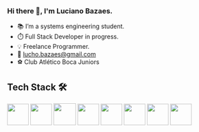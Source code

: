 ### Hi there 👋, I'm Luciano Bazaes.


- 📚 I’m a systems engineering student.
- ⏱️ Full Stack Developer in progress.
- 💡 Freelance Programmer.
- 📧 lucho.bazaes@gmail.com
- ⚽ Club Atlético Boca Juniors


## Tech Stack 🛠️
<img height=50rem width=50rem src="https://cdn.jsdelivr.net/gh/devicons/devicon/icons/html5/html5-original.svg" /> <img height=50rem width=50rem src="https://cdn.jsdelivr.net/gh/devicons/devicon/icons/css3/css3-original.svg" /> <img height=51rem width=52rem src="https://icon-library.com/images/javascript-icon-png/javascript-icon-png-23.jpg" /> <img height=50rem width=50rem src="https://cdn.jsdelivr.net/gh/devicons/devicon/icons/java/java-original-wordmark.svg" />
<img height=50rem width=50rem src="https://icon-library.com/images/react-icon/react-icon-29.jpg" /> <img 
height=50rem width=50rem src="https://cdn.jsdelivr.net/gh/devicons/devicon/icons/nodejs/nodejs-original.svg" /> <img height=50rem width=50rem src="https://cdn.jsdelivr.net/gh/devicons/devicon/icons/bootstrap/bootstrap-original.svg" /> 
<img height=50rem width=50rem src="https://cdn.jsdelivr.net/gh/devicons/devicon/icons/vscode/vscode-original-wordmark.svg" />
          

          
          
          
          
